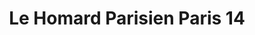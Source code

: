 ---
title: "Le Homard Parisien Paris 14"
url: /paris/le-homard-parisien-paris-14/
shop: fruits de mer
---